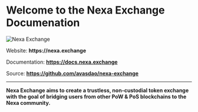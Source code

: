 # Welcome to the Nexa Exchange Documenation

![Nexa Exchange](https://nexa.exchange/poster.jpg?1583883274)

Website: __https://nexa.exchange__

Documentation: __https://docs.nexa.exchange__

Source: __https://github.com/avasdao/nexa-exchange__

---

__Nexa Exchange aims to create a trustless, non-custodial token exchange with the goal of bridging users from other PoW & PoS blockchains to the Nexa community.__
